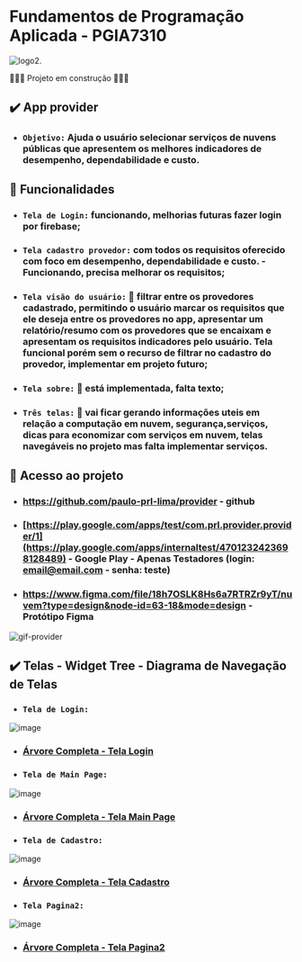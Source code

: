 # Fundamentos de Programação Aplicada - PGIA7310


![logo2](https://github.com/paulo-prl-lima/provider/assets/70539316/012f8aff-8e83-4fdd-9d7f-dc67518285fb).

👷🔥:construction: Projeto em construção :construction:🔥👷


## ✔️ App provider 

- ### `Objetivo:` Ajuda o usuário selecionar serviços de nuvens públicas que apresentem os melhores indicadores de desempenho, dependabilidade e custo.

## 🔨 Funcionalidades
- ### `Tela de Login:` funcionando, melhorias futuras fazer login por firebase;
- ### `Tela cadastro provedor:` com todos os requisitos oferecido com foco em  desempenho, dependabilidade e custo. - Funcionando, precisa melhorar os requisitos;
- ### `Tela visão do usuário:` 🚧 filtrar entre os provedores cadastrado, permitindo o usuário marcar os requisitos que ele deseja entre os provedores no app, apresentar um relatório/resumo com os provedores que se encaixam e apresentam os requisitos indicadores pelo usuário. Tela funcional porém sem o recurso de filtrar no cadastro do provedor, implementar em projeto futuro; 
- ### `Tela sobre:` 🚧 está implementada, falta texto; 
- ### `Três telas:` 🚧 vai ficar gerando informações uteis em relação a computação em nuvem, segurança,serviços, dicas para economizar com serviços em nuvem, telas navegáveis no projeto mas falta implementar serviços. 

## 📁 Acesso ao projeto
- ### https://github.com/paulo-prl-lima/provider - github
- ### [https://play.google.com/apps/test/com.prl.provider.provider/1](https://play.google.com/apps/internaltest/4701232423698128489) - Google Play - Apenas Testadores (login: email@email.com - senha: teste)
- ### https://www.figma.com/file/18h7OSLK8Hs6a7RTRZr9yT/nuvem?type=design&node-id=63-18&mode=design - Protótipo Figma
![gif-provider](https://github.com/paulo-prl-lima/provider/assets/70539316/41af9f3a-3d4a-43f5-a703-04c9566fcd1f)


## ✔️ Telas - Widget Tree - Diagrama de Navegação de Telas
- ### `Tela de Login:`
![image](https://github.com/paulo-prl-lima/provider/assets/70539316/0c03e0e8-4dbd-41c7-9cc5-41bc2dbdce84)
- ### <a href="https://disco-continent-e6e.notion.site/rvore-Completa-Login_Page-f4ac03126eb04afaa6163269c53c4319?pvs=4" target="_blank"> Árvore Completa - Tela Login </a>

- ### `Tela de Main Page:`
![image](https://github.com/paulo-prl-lima/provider/assets/70539316/b0f465f6-f325-4f26-a863-2a8fbc21f3bb)
- ### <a href="https://disco-continent-e6e.notion.site/vore-Completa-Main_Page-e5453da0e54b4d61ba20c3ca50b9d147?pvs=4" target="_blank"> Árvore Completa - Tela Main Page </a>

- ### `Tela de Cadastro:`
![image](https://github.com/paulo-prl-lima/provider/assets/70539316/611238be-f127-4c48-94a2-0b66acca659c)
- ### <a href="https://disco-continent-e6e.notion.site/rvore-Completa-Cadastro-71fd6842fb724a328881c37bd85ed029?pvs=4" target="_blank"> Árvore Completa - Tela Cadastro </a>

- ### `Tela Pagina2:`
![image](https://github.com/paulo-prl-lima/provider/assets/70539316/492d0af8-1a83-4a3f-8fe0-f9eabcdda9fc)
- ### <a href="https://disco-continent-e6e.notion.site/rvore-Completa-Pagina2-450831cbe34e477ea5a3cf644f2d714d?pvs=4" > Árvore Completa - Tela Pagina2 </a>










